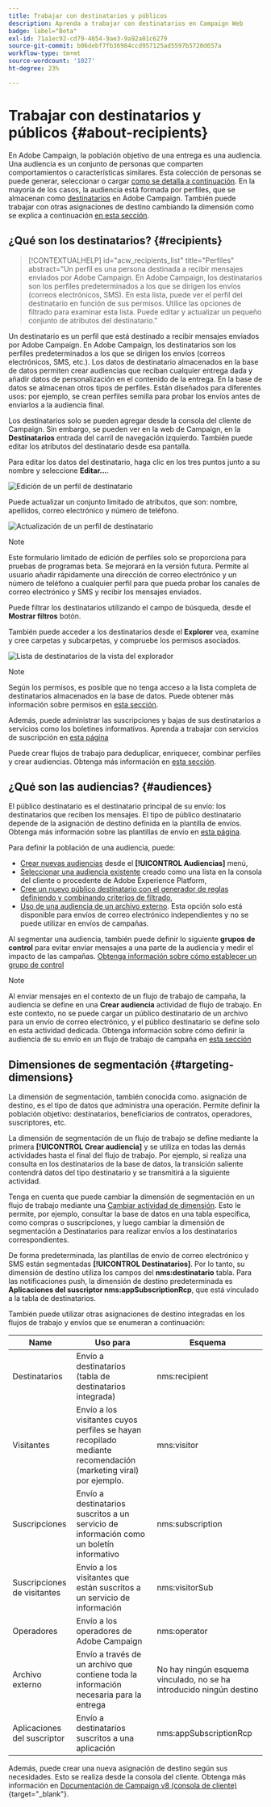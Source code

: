```yaml
---
title: Trabajar con destinatarios y públicos
description: Aprenda a trabajar con destinatarios en Campaign Web
badge: label="Beta"
exl-id: 71a1ec92-cd79-4654-9ae3-9a92a01c6279
source-git-commit: b06debf7fb36984ccd957125ad5597b5720d657a
workflow-type: tm+mt
source-wordcount: '1027'
ht-degree: 23%

---
```


# Trabajar con destinatarios y públicos {#about-recipients}

En Adobe Campaign, la población objetivo de una entrega es una audiencia. Una audiencia es un conjunto de personas que comparten comportamientos o características similares. Esta colección de personas se puede generar, seleccionar o cargar [como se detalla a continuación](#audiences). En la mayoría de los casos, la audiencia está formada por perfiles, que se almacenan como [destinatarios](#recipients) en Adobe Campaign. También puede trabajar con otras asignaciones de destino cambiando la dimensión como se explica a continuación [en esta sección](#targeting-dimensions).

## ¿Qué son los destinatarios? {#recipients}

>[!CONTEXTUALHELP]
>id="acw_recipients_list"
>title="Perfiles"
>abstract="Un perfil es una persona destinada a recibir mensajes enviados por Adobe Campaign. En Adobe Campaign, los destinatarios son los perfiles predeterminados a los que se dirigen los envíos (correos electrónicos, SMS). En esta lista, puede ver el perfil del destinatario en función de sus permisos. Utilice las opciones de filtrado para examinar esta lista. Puede editar y actualizar un pequeño conjunto de atributos del destinatario."

Un destinatario es un perfil que está destinado a recibir mensajes enviados por Adobe Campaign. En Adobe Campaign, los destinatarios son los perfiles predeterminados a los que se dirigen los envíos (correos electrónicos, SMS, etc.). Los datos de destinatario almacenados en la base de datos permiten crear audiencias que reciban cualquier entrega dada y añadir datos de personalización en el contenido de la entrega. En la base de datos se almacenan otros tipos de perfiles. Están diseñados para diferentes usos: por ejemplo, se crean perfiles semilla para probar los envíos antes de enviarlos a la audiencia final.

Los destinatarios solo se pueden agregar desde la consola del cliente de Campaign. Sin embargo, se pueden ver en la web de Campaign, en la **Destinatarios** entrada del carril de navegación izquierdo. También puede editar los atributos del destinatario desde esa pantalla.

Para editar los datos del destinatario, haga clic en los tres puntos junto a su nombre y seleccione **Editar...**.

![Edición de un perfil de destinatario](assets/recipient-edit.png)

Puede actualizar un conjunto limitado de atributos, que son: nombre, apellidos, correo electrónico y número de teléfono.

![Actualización de un perfil de destinatario](assets/recipient-update.png)

>[!NOTE]
>
>Este formulario limitado de edición de perfiles solo se proporciona para pruebas de programas beta. Se mejorará en la versión futura. Permite al usuario añadir rápidamente una dirección de correo electrónico y un número de teléfono a cualquier perfil para que pueda probar los canales de correo electrónico y SMS y recibir los mensajes enviados.

Puede filtrar los destinatarios utilizando el campo de búsqueda, desde el **Mostrar filtros** botón.

También puede acceder a los destinatarios desde el **Explorer** vea, examine y cree carpetas y subcarpetas, y compruebe los permisos asociados.

![Lista de destinatarios de la vista del explorador](assets/recipients-from-explorer.png)

>[!NOTE]
>
>Según los permisos, es posible que no tenga acceso a la lista completa de destinatarios almacenados en la base de datos. Puede obtener más información sobre permisos en [esta sección](../get-started/permissions.md).

Además, puede administrar las suscripciones y bajas de sus destinatarios a servicios como los boletines informativos. Aprenda a trabajar con servicios de suscripción en [esta página](manage-services.md)

Puede crear flujos de trabajo para deduplicar, enriquecer, combinar perfiles y crear audiencias. Obtenga más información en [esta sección](../workflows/gs-workflows.md).

## ¿Qué son las audiencias? {#audiences}

El público destinatario es el destinatario principal de su envío: los destinatarios que reciben los mensajes. El tipo de público destinatario depende de la asignación de destino definida en la plantilla de envíos. Obtenga más información sobre las plantillas de envío en [esta página](../msg/delivery-template.md).

Para definir la población de una audiencia, puede:

* [Crear nuevas audiencias](create-audience.md) desde el **[!UICONTROL Audiencias]** menú,
* [Seleccionar una audiencia existente](add-audience.md) creado como una lista en la consola del cliente o procedente de Adobe Experience Platform,
* [Cree un nuevo público destinatario con el generador de reglas definiendo y combinando criterios de filtrado,](segment-builder.md)
* [Uso de una audiencia de un archivo externo](file-audience.md). Esta opción solo está disponible para envíos de correo electrónico independientes y no se puede utilizar en envíos de campañas.

Al segmentar una audiencia, también puede definir lo siguiente **grupos de control** para evitar enviar mensajes a una parte de la audiencia y medir el impacto de las campañas. [Obtenga información sobre cómo establecer un grupo de control](control-group.md)

>[!NOTE]
>
>Al enviar mensajes en el contexto de un flujo de trabajo de campaña, la audiencia se define en una **Crear audiencia** actividad de flujo de trabajo. En este contexto, no se puede cargar un público destinatario de un archivo para un envío de correo electrónico, y el público destinatario se define solo en esta actividad dedicada. Obtenga información sobre cómo definir la audiencia de su envío en un flujo de trabajo de campaña en [esta sección](../workflows/activities/build-audience.md)

## Dimensiones de segmentación {#targeting-dimensions}

La dimensión de segmentación, también conocida como. asignación de destino, es el tipo de datos que administra una operación. Permite definir la población objetivo: destinatarios, beneficiarios de contratos, operadores, suscriptores, etc.

La dimensión de segmentación de un flujo de trabajo se define mediante la primera **[!UICONTROL Crear audiencia]** y se utiliza en todas las demás actividades hasta el final del flujo de trabajo. Por ejemplo, si realiza una consulta en los destinatarios de la base de datos, la transición saliente contendrá datos del tipo destinatario y se transmitirá a la siguiente actividad.

Tenga en cuenta que puede cambiar la dimensión de segmentación en un flujo de trabajo mediante una [Cambiar actividad de dimensión](../workflows/activities/change-dimension.md). Esto le permite, por ejemplo, consultar la base de datos en una tabla específica, como compras o suscripciones, y luego cambiar la dimensión de segmentación a Destinatarios para realizar envíos a los destinatarios correspondientes.

De forma predeterminada, las plantillas de envío de correo electrónico y SMS están segmentadas **[!UICONTROL Destinatarios]**. Por lo tanto, su dimensión de destino utiliza los campos del **nms:destinatario** tabla. Para las notificaciones push, la dimensión de destino predeterminada es **Aplicaciones del suscriptor nms:appSubscriptionRcp**, que está vinculado a la tabla de destinatarios.

También puede utilizar otras asignaciones de destino integradas en los flujos de trabajo y envíos que se enumeran a continuación:

| Name | Uso para | Esquema |
|---|---|---|
| Destinatarios | Envío a destinatarios (tabla de destinatarios integrada) | nms:recipient |
| Visitantes | Envío a los visitantes cuyos perfiles se hayan recopilado mediante recomendación (marketing viral) por ejemplo. | mns:visitor |
| Suscripciones | Envío a destinatarios suscritos a un servicio de información como un boletín informativo | nms:subscription |
| Suscripciones de visitantes | Envío a los visitantes que están suscritos a un servicio de información | nms:visitorSub |
| Operadores | Envío a los operadores de Adobe Campaign | nms:operator |
| Archivo externo | Envío a través de un archivo que contiene toda la información necesaria para la entrega | No hay ningún esquema vinculado, no se ha introducido ningún destino |
| Aplicaciones del suscriptor | Envío a destinatarios suscritos a una aplicación | nms:appSubscriptionRcp |

Además, puede crear una nueva asignación de destino según sus necesidades. Esto se realiza desde la consola del cliente. Obtenga más información en [Documentación de Campaign v8 (consola de cliente)](https://experienceleague.adobe.com/docs/campaign/campaign-v8/audience/add-profiles/target-mappings.html#new-mapping){target="_blank"}.
